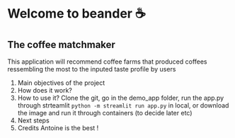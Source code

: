 # Welcome to beander ☕
## The coffee matchmaker

This application will recommend coffee farms that produced coffees ressembling the most to the inputed taste profile by users

1) Main objectives of the project
2) How does it work?
3) How to use it?
   Clone the git, go in the demo_app folder, run the app.py through strteamlit `python -m streamlit run app.py` in local, or download the image and run it through containers (to decide later etc)
5) Next steps
6) Credits
Antoine is the best !